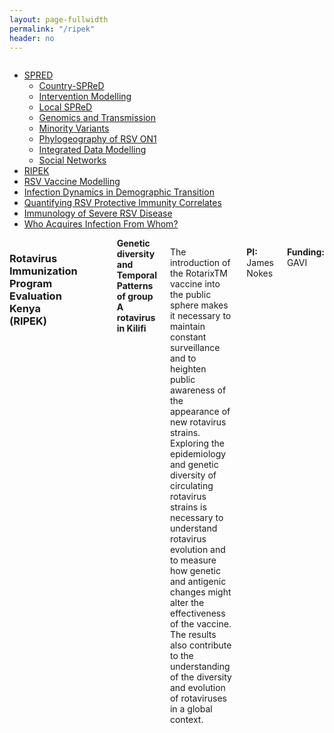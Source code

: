 ```yaml
---
layout: page-fullwidth
permalink: "/ripek"
header: no
---
```


<!-- 1 -->

<section role="main" class="scroll-container">
<div class="row">

<div class="large-4 medium-4 columns"> <!--side nav -->
<div class="hide-for-small">
<div class="sidebar">			
<p></p>
<nav class="side-nav">
<ul class="side-nav">
<!--<li><a href="#">Surveillance</a></li>-->
<li><a href="{{ site.url }}/research">SPRED<span class="sub-arrow"></span></a>
<ul class="nobull">
<li><a href="{{ site.url }}/spred-kenya">Country-SPReD</a></li>
<li><a href="{{ site.url }}/intervention-modelling">Intervention Modelling</a></li>
<li><a href="{{ site.url }}/local-spred">Local SPReD</a></li>
<li><a href="{{ site.url }}/genomics-and-transmission-study">Genomics and Transmission</a></li>
<li><a href="{{ site.url }}/minority-variants-study">Minority Variants</a></li>
<li><a href="{{ site.url }}/rsv-on1-phylogeography">Phylogeography of RSV ON1</a></li>
<li><a href="{{ site.url }}/integrated-data-modelling">Integrated Data Modelling</a></li>
<li><a href="{{ site.url }}/social-networks-study">Social Networks</a></li>
</ul>
</li>
<li class="active">
<a href="#">RIPEK</a>
</li>
<li>
<a href="{{site.url}}/rsv-vaccine-modelling">RSV Vaccine Modelling</a>
</li>
<li>
<a href="{{site.url}}/infection-dynamics-in-demographic-transition">Infection Dynamics in Demographic Transition</a>
</li>
<li>
<a href="{{site.url}}/quantifying-rsv-protective-immunity-correlates">Quantifying RSV Protective Immunity Correlates</a>
</li>
<li>
<a href="{{site.url}}/immunology-of-severe-rsv-disease">Immunology of Severe RSV Disease</a>
</li>
<li>
<a href="{{site.url}}/who-acquires-infection-from-whom2">Who Acquires Infection From Whom?</a>
</li>
</ul>
</nav>
</div>
</div>
</div>

<div class="large-8 medium-8 columns"> <!--container -->
<div class="row">
<div class="large-12 columns">
<h3 class="light centered-text" itemprop="headline">Rotavirus Immunization Program Evaluation Kenya (RIPEK)</h3>
</div>
</div>
<br>
<div class="row">
<div class="large-12 columns">
<p>
<img align="justify" src="{{ site.url }}/images/rota_positive_2010_2017.png" alt="" height="" width="">
</p>
</div>
</div>

<div class="row">
<div class="large-12 columns">
<strong>Genetic diversity and Temporal Patterns of group A rotavirus in Kilifi</strong>
<p class="text-justify">
The introduction of the RotarixTM vaccine into the public sphere makes it necessary to maintain constant surveillance and to heighten public awareness of the appearance of new rotavirus strains. Exploring the epidemiology and genetic diversity of circulating rotavirus strains is necessary to understand rotavirus evolution and to measure how genetic and antigenic changes might alter the effectiveness of the vaccine. The results also contribute to the understanding of the diversity and evolution of rotaviruses in a global context.
</p>
<p><Strong>PI:</Strong> James Nokes</p>

<p><Strong>Funding:</Strong> GAVI</p>

</div>
</div>
</div>

</div>
</section>

